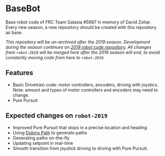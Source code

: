 # BaseBot
Base robot code of FRC Team Galaxia #5987 in memory of David Zohar. Every new season, a new repository should be created with this repository as base.

_This repository will be un-archived after the 2019 season. Development during the season continues on [2019 robot code repository](https://github.com/Galaxia5987/robot-2019). All changes from `robot-2019` will be merged here after the 2019 season will end, to avoid constantly moving code from here to `robot-2019`._

## Features
- Basic Drivetrain code: motor controllers, encoders, driving with joystics. Note: amount and types of motor controllers and encoders may need to change.
- Pure Pursuit

## Expected changes on `robot-2019`
- Improved Pure Pursuit that stops in a precise location and heading
- Using [Dubins Path](https://en.wikipedia.org/wiki/Dubins_path) to generate paths
- Generating paths on-the-fly
- Updating setpoint in real-time
- Smooth transition from joystick driving to driving with Pure Pursuit.
